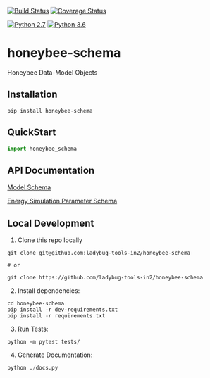 [![Build Status](https://travis-ci.org/ladybug-tools-in2/honeybee-schema.svg?branch=master)](https://travis-ci.org/ladybug-tools-in2/honeybee-schema)
[![Coverage Status](https://coveralls.io/repos/github/ladybug-tools-in2/honeybee-schema/badge.svg?branch=master)](https://coveralls.io/github/ladybug-tools-in2/honeybee-schema)

[![Python 2.7](https://img.shields.io/badge/python-2.7-green.svg)](https://www.python.org/downloads/release/python-270/) [![Python 3.6](https://img.shields.io/badge/python-3.6-blue.svg)](https://www.python.org/downloads/release/python-360/)

# honeybee-schema

Honeybee Data-Model Objects

## Installation
```console
pip install honeybee-schema
```

## QuickStart
```python
import honeybee_schema

```

## API Documentation

[Model Schema](https://ladybug-tools-in2.github.io/honeybee-schema/model.html)

[Energy Simulation Parameter Schema](https://ladybug-tools-in2.github.io/honeybee-schema/simulation-parameter.html)

## Local Development
1. Clone this repo locally
```console
git clone git@github.com:ladybug-tools-in2/honeybee-schema

# or

git clone https://github.com/ladybug-tools-in2/honeybee-schema
```
2. Install dependencies:
```console
cd honeybee-schema
pip install -r dev-requirements.txt
pip install -r requirements.txt
```

3. Run Tests:
```console
python -m pytest tests/
```

4. Generate Documentation:
```python
python ./docs.py
```
